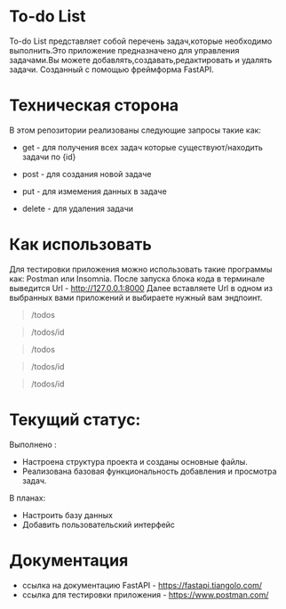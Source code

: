# To-do List 

To-do List представляет собой перечень задач,которые необходимо выполнить.Это приложение предназначено для управления задачами.Вы можете добавлять,создавать,редактировать и удалять задачи. Созданный с помощью фреймформа FastAPI.

# Техническая сторона
В этом репозитории реализованы следующие запросы такие как:
- get - для получения всех задач которые существуют/находить задачи по {id}

- post - для создания новой задаче

- put - для измемения данных в задаче

- delete - для удаления задачи

# Как использовать 
Для тестировки приложения можно использовать такие программы как: Postman или Insomnia.
После запуска блока кода в терминале выведится Url - http://127.0.0.1:8000
Далее вставляете Url в одном из выбранных вами приложений и выбираете нужный вам эндпоинт.
>/todos

>/todos/id

>/todos

>/todos/id

>/todos/id

# Текущий статус: 
Выполнено :
- Настроена структура проекта и созданы основные файлы.
- Реализована базовая функциональность добавления и просмотра задач.

В планах:
- Настроить базу данных
- Добавить пользовательский интерфейс
  
# Документация 
- ссылка на документацию FastAPI - https://fastapi.tiangolo.com/
- ссылка для тестировки приложения - https://www.postman.com/
